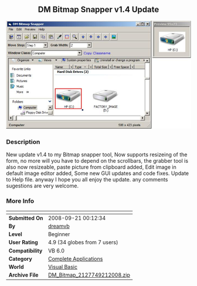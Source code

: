 ﻿<div align="center">

## DM Bitmap Snapper v1\.4 Update

<img src="PIC2008921112376461.jpg">
</div>

### Description

New update v1.4 to my Bitmap snapper tool, Now supports resizeing of the form, no more will you have to depend on the scrollbars, the grabber tool is also now resizeable, paste picture from clipboard added, Edit image in default image editor added, Some new GUI updates and code fixes. Update to Help file. anyway I hope you all enjoy the update. any comments sugestions are very welcome.
 
### More Info
 


<span>             |<span>
---                |---
**Submitted On**   |2008-09-21 00:12:34
**By**             |[dreamvb](https://github.com/Planet-Source-Code/PSCIndex/blob/master/ByAuthor/dreamvb.md)
**Level**          |Beginner
**User Rating**    |4.9 (34 globes from 7 users)
**Compatibility**  |VB 6\.0
**Category**       |[Complete Applications](https://github.com/Planet-Source-Code/PSCIndex/blob/master/ByCategory/complete-applications__1-27.md)
**World**          |[Visual Basic](https://github.com/Planet-Source-Code/PSCIndex/blob/master/ByWorld/visual-basic.md)
**Archive File**   |[DM\_Bitmap\_2127749212008\.zip](https://github.com/Planet-Source-Code/dreamvb-dm-bitmap-snapper-v1-4-update__1-70969/archive/master.zip)








